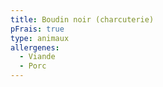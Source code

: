 ```yaml
---
title: Boudin noir (charcuterie)
pFrais: true
type: animaux
allergenes:
  - Viande
  - Porc
---
```



